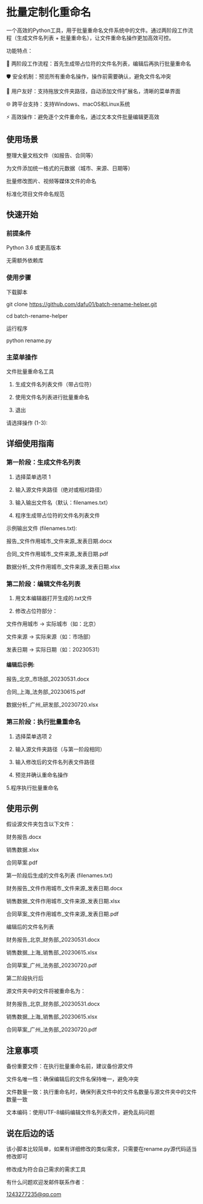 # 批量定制化重命名

一个高效的Python工具，用于批量重命名文件系统中的文件。通过两阶段工作流程（生成文件名列表 + 批量重命名），让文件重命名操作更加高效可控。

功能特点：

📝 两阶段工作流程：首先生成带占位符的文件名列表，编辑后再执行批量重命名

🛡️ 安全机制：预览所有重命名操作，操作前需要确认，避免文件名冲突

🧩 用户友好：支持拖放文件夹路径，自动添加文件扩展名，清晰的菜单界面

🌐 跨平台支持：支持Windows、macOS和Linux系统

⚡ 高效操作：避免逐个文件重命名，通过文本文件批量编辑更高效

## 使用场景
整理大量文档文件（如报告、合同等）

为文件添加统一格式的元数据（城市、来源、日期等）

批量修改图片、视频等媒体文件的命名

标准化项目文件命名规范

## 快速开始

### 前提条件
Python 3.6 或更高版本

无需额外依赖库

### 使用步骤

下载脚本

git clone https://github.com/dafu01/batch-rename-helper.git

cd batch-rename-helper

运行程序

python rename.py

### 主菜单操作


文件批量重命名工具                      

1. 生成文件名列表文件（带占位符）

2. 使用文件名列表进行批量重命名

3. 退出

请选择操作 (1-3): 

## 详细使用指南

### 第一阶段：生成文件名列表
1. 选择菜单选项 1

2. 输入源文件夹路径（绝对或相对路径）

3. 输入输出文件名（默认：filenames.txt）

4. 程序生成带占位符的文件名列表文件

示例输出文件 (filenames.txt):

报告_文件作用城市_文件来源_发表日期.docx

合同_文件作用城市_文件来源_发表日期.pdf

数据分析_文件作用城市_文件来源_发表日期.xlsx

### 第二阶段：编辑文件名列表
1. 用文本编辑器打开生成的.txt文件

2. 修改占位符部分：

文件作用城市 → 实际城市（如：北京）

文件来源 → 实际来源（如：市场部）

发表日期 → 实际日期（如：20230531）

#### 编辑后示例:

报告_北京_市场部_20230531.docx

合同_上海_法务部_20230615.pdf

数据分析_广州_研发部_20230720.xlsx

### 第三阶段：执行批量重命名
1. 选择菜单选项 2

2. 输入源文件夹路径（与第一阶段相同）

3. 输入修改后的文件名列表文件路径

4. 预览并确认重命名操作

5.程序执行批量重命名

## 使用示例
假设源文件夹包含以下文件：

财务报告.docx

销售数据.xlsx

合同草案.pdf

第一阶段后生成的文件名列表 (filenames.txt)

财务报告_文件作用城市_文件来源_发表日期.docx

销售数据_文件作用城市_文件来源_发表日期.xlsx

合同草案_文件作用城市_文件来源_发表日期.pdf

编辑后的文件名列表

财务报告_北京_财务部_20230531.docx

销售数据_上海_销售部_20230615.xlsx

合同草案_广州_法务部_20230720.pdf

第二阶段执行后

源文件夹中的文件将被重命名为：

财务报告_北京_财务部_20230531.docx

销售数据_上海_销售部_20230615.xlsx

合同草案_广州_法务部_20230720.pdf

## 注意事项
备份重要文件：在执行批量重命名前，建议备份源文件

文件名唯一性：确保编辑后的文件名保持唯一，避免冲突

文件数量一致：执行重命名时，确保列表文件中的文件名数量与源文件夹中的文件数量一致

文本编码：使用UTF-8编码编辑文件名列表文件，避免乱码问题

## 说在后边的话
该小脚本比较简单，如果有详细修改的类似需求，只需要在rename.py源代码适当修改即可

修改成为符合自己需求的需求工具

有什么问题欢迎发邮件联系作者：

1243277235@qq.com
